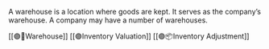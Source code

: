 A warehouse is a location where goods are kept. It serves as the company’s warehouse. A company may have a number of warehouses.

[[🟣🏬Warehouse]]
[[🟣Inventory Valuation]]
[[🟣📦Inventory Adjustment]]


